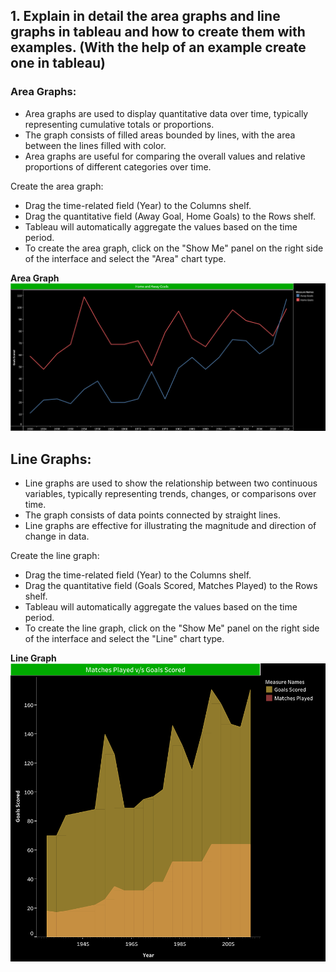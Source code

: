 ## 1. Explain in detail the area graphs and line graphs in tableau and how to create them with examples. (With the help of an example create one in tableau)

### Area Graphs:
- Area graphs are used to display quantitative data over time, typically representing cumulative totals or proportions.
- The graph consists of filled areas bounded by lines, with the area between the lines filled with color.
- Area graphs are useful for comparing the overall values and relative proportions of different categories over time.

Create the area graph:
- Drag the time-related field (Year) to the Columns shelf.
- Drag the quantitative field (Away Goal, Home Goals) to the Rows shelf.
- Tableau will automatically aggregate the values based on the time period.
- To create the area graph, click on the "Show Me" panel on the right side of the interface and select the "Area" chart type.

<b>Area Graph</b>
<img src="images/Home and Away Goals.png">

## Line Graphs:
- Line graphs are used to show the relationship between two continuous variables, typically representing trends, changes, or comparisons over time.
- The graph consists of data points connected by straight lines.
- Line graphs are effective for illustrating the magnitude and direction of change in data.

Create the line graph:
- Drag the time-related field (Year) to the Columns shelf.
- Drag the quantitative field (Goals Scored, Matches Played) to the Rows shelf.
- Tableau will automatically aggregate the values based on the time period.
- To create the line graph, click on the "Show Me" panel on the right side of the interface and select the "Line" chart type.

<b>Line Graph</b>
<img src="images/Matches Played v_s Goals Scored.png">
